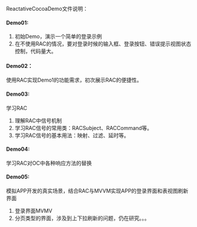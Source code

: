 ReactativeCocoaDemo文件说明：

#### Demo01:
1. 初始Demo，演示一个简单的登录示例
2. 在不使用RAC的情况，要对登录时候的输入框、登录按钮、错误提示视图状态控制，代码量大。

#### Demo02：
使用RAC实现Demo1的功能需求，初次展示RAC的便捷性。

#### Demo03:
学习RAC
1. 理解RAC中信号机制
2. 学习RAC信号的常用类：RACSubject、RACCommand等。
3. 学习RAC信号的基本用法：映射、过滤、延时等。

#### Demo04:
学习RAC对OC中各种响应方法的替换

#### Demo05:
模拟APP开发的真实场景，结合RAC与MVVM实现APP的登录界面和表视图刷新界面
1. 登录界面MVMV
2. 分页类型的界面，涉及到上下拉刷新的问题，仍在研究。。。






